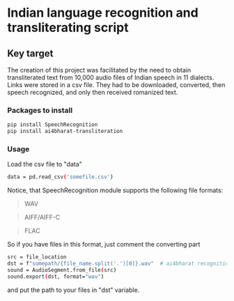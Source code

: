 # Indian language recognition and transliterating script

##  Key target
The creation of this project was facilitated by the need to obtain transliterated text from 10,000 audio files of Indian speech in 11 dialects.
Links were stored in a csv file. They had to be downloaded, converted, then speech recognized, and only then received romanized text.

### Packages to install
```bash
pip install SpeechRecognition
pip install ai4bharat-transliteration
```

### Usage
Load the csv file to "data"
```bash
data = pd.read_csv('somefile.csv')
```
Notice, that SpeechRecognition module supports the following file formats:

>WAV

>AIFF/AIFF-C

>FLAC

So if you have files in this format, just comment the converting part 
```bash
src = file_location
dst = f"somepath/{file_name.split('.')[0]}.wav"  # ai4bharat recognition module works with wav and flac extensions
sound = AudioSegment.from_file(src)
sound.export(dst, format="wav")
```
and put the path to your files in "dst" variable.
    
